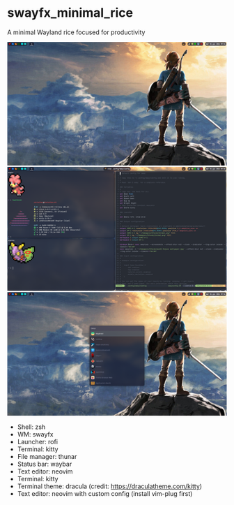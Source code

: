 # swayfx_minimal_rice
A minimal Wayland rice focused for productivity

![Screenshot](Wall.png)
![Screenshot](Tiling.png)
![Screenshot](Rofi.png)

* Shell: zsh
* WM: swayfx
* Launcher: rofi
* Terminal: kitty
* File manager: thunar
* Status bar: waybar
* Text editor: neovim
* Terminal: kitty
* Terminal theme: dracula (credit: https://draculatheme.com/kitty)
* Text editor: neovim with custom config (install vim-plug first)
